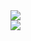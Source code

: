 <div>
  <img src="https://github-readme-stats.vercel.app/api/top-langs/?username=Eric-Leal&layout=compact&theme=github_dark&hide_border=true&card_width=800"/>
</div>

<div>
<img src="https://github-readme-activity-graph.vercel.app/graph?username=Eric-Leal&theme=github-dark&hide_border=true"/>
</div>